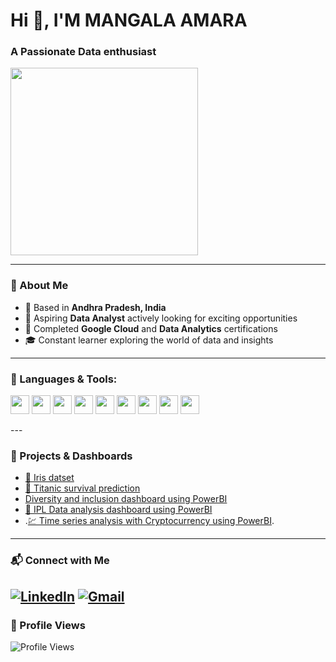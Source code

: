 # Hi 👋, I'M MANGALA AMARA  
### A Passionate Data enthusiast 

<img src="https://raw.githubusercontent.com/rajput2107/rajput2107/master/Assets/Developer.gif" width="300"/>

---

### 💼 About Me
- 📍 Based in **Andhra Pradesh, India**
- 💼 Aspiring **Data Analyst** actively looking for exciting opportunities
- 🏅 Completed **Google Cloud** and **Data Analytics** certifications
- 🎓 Constant learner exploring the world of data and insights

---
### 🧰 Languages & Tools:

<p align="left">
  <img src="https://img.shields.io/badge/-Python-3776AB?style=flat&logo=python&logoColor=white" height="30"/>
  <img src="https://img.shields.io/badge/-NumPy-013243?style=flat&logo=numpy&logoColor=white" height="30"/>
  <img src="https://img.shields.io/badge/-Pandas-150458?style=flat&logo=pandas&logoColor=white" height="30"/>
  <img src="https://img.shields.io/badge/-Matplotlib-11557c?style=flat&logo=plotly&logoColor=white" height="30"/>
  <img src="https://img.shields.io/badge/-Seaborn-2c2c2c?style=flat&logo=python&logoColor=white" height="30"/>
  <img src="https://img.shields.io/badge/-ScikitLearn-F7931E?style=flat&logo=scikit-learn&logoColor=white" height="30"/>
  <img src="https://img.shields.io/badge/-Excel-217346?style=flat&logo=microsoft-excel&logoColor=white" height="30"/>
  <img src="https://img.shields.io/badge/-PowerBI-F2C811?style=flat&logo=power-bi&logoColor=black" height="30"/>
  <img src="https://img.shields.io/badge/-MySQL-4479A1?style=flat&logo=mysql&logoColor=white" height="30"/>
</p>
---

### 📌 Projects & Dashboards

- [🌼 Iris datset](https://github.com/amar4542/Iris-Dataset)
- [🚢 Titanic survival prediction](https://github.com/amar4542/Titanic-Survival-Prediction)
- [ Diversity and inclusion dashboard using PowerBI](https://github.com/amar4542/Diversity-Inclusion)
- [🏏 IPL Data analysis dashboard using PowerBI](https://github.com/amar4542/IPL-Data-Analysis)
- .[💹 Time series analysis with Cryptocurrency using PowerBI](https://github.com/amar4542/Time-series-analysis-with-cryptocurrency).

---

### 📬 Connect with Me

[![LinkedIn](https://img.shields.io/badge/-LinkedIn-blue?logo=linkedin&style=flat-square)](https://www.linkedin.com/in/m-amara-4542m/)
[![Gmail](https://img.shields.io/badge/-Gmail-D14836?style=flat-square&logo=gmail&logoColor=white)](mailto:mangalaamara282@gmail.com)
---

### 👀 Profile Views  
![Profile Views](https://komarev.com/ghpvc/?username=amar-1999&label=Profile%20views&color=0e75b6&style=flat)
